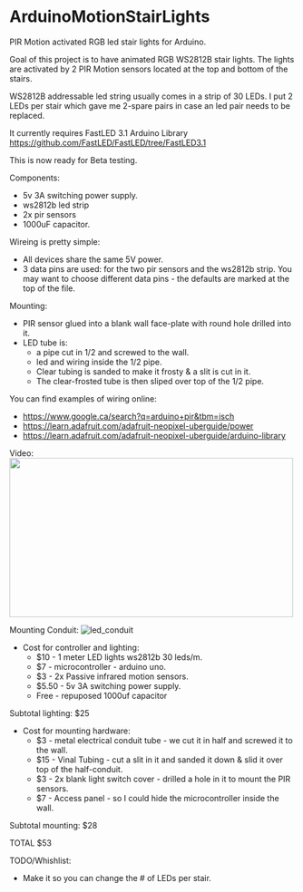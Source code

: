 # ArduinoMotionStairLights
PIR Motion activated RGB led stair lights for Arduino.

Goal of this project is to have animated RGB WS2812B stair lights.  The lights are activated by 2 PIR Motion sensors located at the top and bottom of the stairs.

WS2812B addressable led string usually comes in a strip of 30 LEDs.  I put 2 LEDs per stair which gave me 2-spare pairs in case an led pair needs to be replaced.

It currently requires FastLED 3.1 Arduino Library
https://github.com/FastLED/FastLED/tree/FastLED3.1

This is now ready for Beta testing.


Components:
* 5v 3A switching power supply.
* ws2812b led strip
* 2x pir sensors
* 1000uF capacitor.

Wireing is pretty simple:
* All devices share the same 5V power.
* 3 data pins are used: for the two pir sensors and the ws2812b strip. You may want to choose different data pins - the defaults are marked at the top of the file.

Mounting:
* PIR sensor glued into a blank wall face-plate with round hole drilled into it.
* LED tube is:
  * a pipe cut in 1/2 and screwed to the wall. 
  * led and wiring inside the 1/2 pipe.
  * Clear tubing is sanded to make it frosty & a slit is cut in it.
  * The clear-frosted tube is then sliped over top of the 1/2 pipe.

You can find examples of wiring online:
* https://www.google.ca/search?q=arduino+pir&tbm=isch
* https://learn.adafruit.com/adafruit-neopixel-uberguide/power
* https://learn.adafruit.com/adafruit-neopixel-uberguide/arduino-library

Video:
<a href="https://vimeo.com/135328344" target="_blank" ><img src="https://i.vimeocdn.com/video/529290528.webp?mw=500&mh=281" width="500" height="281" /></a>

Mounting Conduit:
![led_conduit](https://cloud.githubusercontent.com/assets/1381071/9459073/b65b1010-4aab-11e5-9349-805730a26c46.jpg)

* Cost for controller and lighting:
  * $10 - 1 meter LED lights ws2812b 30 leds/m.
  * $7 - microcontroller - arduino uno.
  * $3 - 2x Passive infrared motion sensors.
  * $5.50 - 5v 3A switching power supply.
  * Free - repuposed 1000uf capacitor

Subtotal lighting: $25

* Cost for mounting hardware:
  * $3 - metal electrical conduit tube - we cut it in half and screwed it to the wall.
  * $15 - Vinal Tubing - cut a slit in it and sanded it down & slid it over top of the half-conduit.
  * $3 - 2x blank light switch cover - drilled a hole in it to mount the PIR sensors.
  * $7 - Access panel - so I could hide the microcontroller inside the wall.

Subtotal mounting: $28

TOTAL $53

TODO/Whishlist:
* Make it so you can change the # of LEDs per stair.

